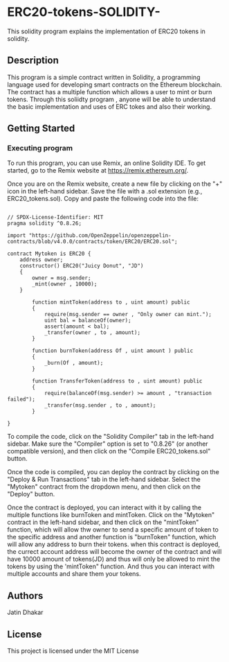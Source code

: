 # ERC20-tokens-SOLIDITY-

This solidity program explains the implementation of ERC20 tokens in solidity. 

## Description

This program is a simple contract written in Solidity, a programming language used for developing smart contracts on the Ethereum blockchain. The contract has a multiple function which allows a user to mint or burn tokens. Through this soliidty program , anyone will be able to understand the basic implementation and uses of ERC tokes and also their working.

## Getting Started

### Executing program

To run this program, you can use Remix, an online Solidity IDE. To get started, go to the Remix website at https://remix.ethereum.org/.

Once you are on the Remix website, create a new file by clicking on the "+" icon in the left-hand sidebar. Save the file with a .sol extension (e.g., ERC20_tokens.sol). Copy and paste the following code into the file:

```solidity

// SPDX-License-Identifier: MIT
pragma solidity ^0.8.26;

import "https://github.com/OpenZeppelin/openzeppelin-contracts/blob/v4.0.0/contracts/token/ERC20/ERC20.sol";

contract Mytoken is ERC20 {
    address owner;
    constructor() ERC20("Juicy Donut", "JD") 
    {
        owner = msg.sender;
        _mint(owner , 10000);
    }

        function mintToken(address to , uint amount) public
        {
            require(msg.sender == owner , "Only owner can mint.");
            uint bal = balanceOf(owner);
            assert(amount < bal);
            _transfer(owner , to , amount);
        }

        function burnToken(address Of , uint amount ) public 
        {
            _burn(Of , amount);
        }

        function TransferToken(address to , uint amount) public 
        {
            require(balanceOf(msg.sender) >= amount , "transaction failed");
            _transfer(msg.sender , to , amount);
        }

}

```

To compile the code, click on the "Solidity Compiler" tab in the left-hand sidebar. Make sure the "Compiler" option is set to "0.8.26" (or another compatible version), and then click on the "Compile ERC20_tokens.sol" button.

Once the code is compiled, you can deploy the contract by clicking on the "Deploy & Run Transactions" tab in the left-hand sidebar. Select the "Mytoken" contract from the dropdown menu, and then click on the "Deploy" button.

Once the contract is deployed, you can interact with it by calling the multiple functions like burnToken and mintToken. Click on the "Mytoken" contract in the left-hand sidebar, and then click on the "mintToken" function, which will allow thw owner to send a specific amount of token to the specific address and another function is "burnToken" function, which will allow any address to burn their tokens. when this contract is deployed, the currect account address will become the owner of the contract and will have 10000 amount of tokens(JD) and thus will only be allowed to mint the tokens by using the 'mintToken" function. And thus you can interact with multiple accounts and share them your tokens.

## Authors

Jatin Dhakar


## License

This project is licensed under the MIT License
